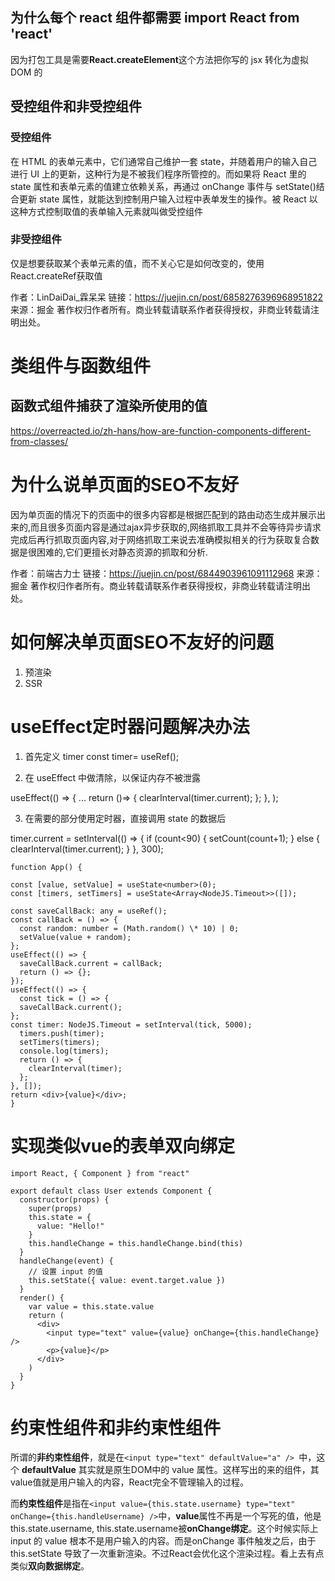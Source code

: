 ## 为什么每个 react 组件都需要 import React from 'react'
因为打包工具是需要**React.createElement**这个方法把你写的 jsx 转化为虚拟 DOM 的

<!-- https://zhuanlan.zhihu.com/p/92211533
 -->
## 受控组件和非受控组件
### 受控组件
在 HTML 的表单元素中，它们通常自己维护一套 state，并随着用户的输入自己进行 UI 上的更新，这种行为是不被我们程序所管控的。而如果将 React 里的 state 属性和表单元素的值建立依赖关系，再通过 onChange 事件与 setState()结合更新 state 属性，就能达到控制用户输入过程中表单发生的操作。被 React 以这种方式控制取值的表单输入元素就叫做受控组件

### 非受控组件
仅是想要获取某个表单元素的值，而不关心它是如何改变的，使用React.createRef获取值

作者：LinDaiDai\_霖呆呆
链接：https://juejin.cn/post/6858276396968951822
来源：掘金
著作权归作者所有。商业转载请联系作者获得授权，非商业转载请注明出处。


# 类组件与函数组件
## 函数式组件捕获了渲染所使用的值
https://overreacted.io/zh-hans/how-are-function-components-different-from-classes/


# 为什么说单页面的SEO不友好
因为单页面的情况下的页面中的很多内容都是根据匹配到的路由动态生成并展示出来的,而且很多页面内容是通过ajax异步获取的,网络抓取工具并不会等待异步请求完成后再行抓取页面内容,对于网络抓取工来说去准确模拟相关的行为获取复合数据是很困难的,它们更擅长对静态资源的抓取和分析.

作者：前端古力士
链接：https://juejin.cn/post/6844903961091112968
来源：掘金
著作权归作者所有。商业转载请联系作者获得授权，非商业转载请注明出处。

# 如何解决单页面SEO不友好的问题
1. 预渲染
2. SSR

# useEffect定时器问题解决办法
1. 首先定义 timer
const timer= useRef();

2. 在 useEffect 中做清除，以保证内存不被泄露

useEffect(() => {
...
return ()=> {
clearInterval(timer.current);
};
}, );

3. 在需要的部分使用定时器，直接调用 state 的数据后

timer.current = setInterval(() => {
if (count<90) {
setCount(count+1);
} else {
clearInterval(timer.current);
}
}, 300);

```
function App() {

const [value, setValue] = useState<number>(0);
const [timers, setTimers] = useState<Array<NodeJS.Timeout>>([]);

const saveCallBack: any = useRef();
const callBack = () => {
  const random: number = (Math.random() \* 10) | 0;
  setValue(value + random);
};
useEffect(() => {
  saveCallBack.current = callBack;
  return () => {};
});
useEffect(() => {
  const tick = () => {
  saveCallBack.current();
};
const timer: NodeJS.Timeout = setInterval(tick, 5000);
  timers.push(timer);
  setTimers(timers);
  console.log(timers);
  return () => {
    clearInterval(timer);
  };
}, []);
return <div>{value}</div>;
}
```

# 实现类似vue的表单双向绑定
```
import React, { Component } from "react"

export default class User extends Component {
  constructor(props) {
    super(props)
    this.state = {
      value: "Hello!"
    }
    this.handleChange = this.handleChange.bind(this)
  }
  handleChange(event) {
    // 设置 input 的值
    this.setState({ value: event.target.value })
  }
  render() {
    var value = this.state.value
    return (
      <div>
        <input type="text" value={value} onChange={this.handleChange} />
        <p>{value}</p>
      </div>
    )
  }
}
```

# 约束性组件和非约束性组件
所谓的**非约束性组件**，就是在```<input type="text" defaultValue="a" /> ```中，这个 **defaultValue** 其实就是原生DOM中的 value 属性。这样写出的来的组件，其value值就是用户输入的内容，React完全不管理输入的过程。

而**约束性组件**是指在```<input value={this.state.username} type="text" onChange={this.handleUsername} />```中，**value**属性不再是一个写死的值，他是 this.state.username, this.state.username被**onChange绑定**。这个时候实际上 input 的 value 根本不是用户输入的内容。而是onChange 事件触发之后，由于 this.setState 导致了一次重新渲染。不过React会优化这个渲染过程。看上去有点类似**双向数据绑定**。